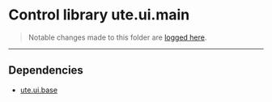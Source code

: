 # Control library ute.ui.main

> Notable changes made to this folder are [logged here](doc/CHANGELOG.md).


***
## Dependencies
* [ute.ui.base](../../../../../ZEBASE_CTRL/src/ute/ui/base/README.md)
